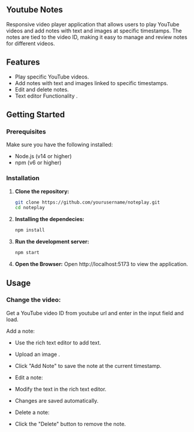 ## Youtube Notes

Responsive video player application that allows users to play YouTube videos and add notes with text and images at specific timestamps. The notes are tied to the video ID, making it easy to manage and review notes for different videos.

## Features

- Play specific YouTube videos.
- Add notes with text and images linked to specific timestamps.
- Edit and delete notes.
- Text editor Functionality .


## Getting Started

### Prerequisites

Make sure you have the following installed:

- Node.js (v14 or higher)
- npm (v6 or higher)

### Installation

1. **Clone the repository:**

   ```bash
   git clone https://github.com/yourusername/noteplay.git
   cd noteplay

2. **Installing the dependecies:**
    ```bash
   npm install

3. **Run the development server:**
    ```bash
   npm start

4. **Open the Browser:**
   Open http://localhost:5173 to view the application.

## Usage

### Change the video:

Get a YouTube video ID from youtube url and enter in the input field and load.

Add a note:

- Use the rich text editor to add text.
- Upload an image .
- Click "Add Note" to save the note at the current timestamp.
- Edit a note:

- Modify the text in the rich text editor.
- Changes are saved automatically.
- Delete a note:

- Click the "Delete" button to remove the note.
